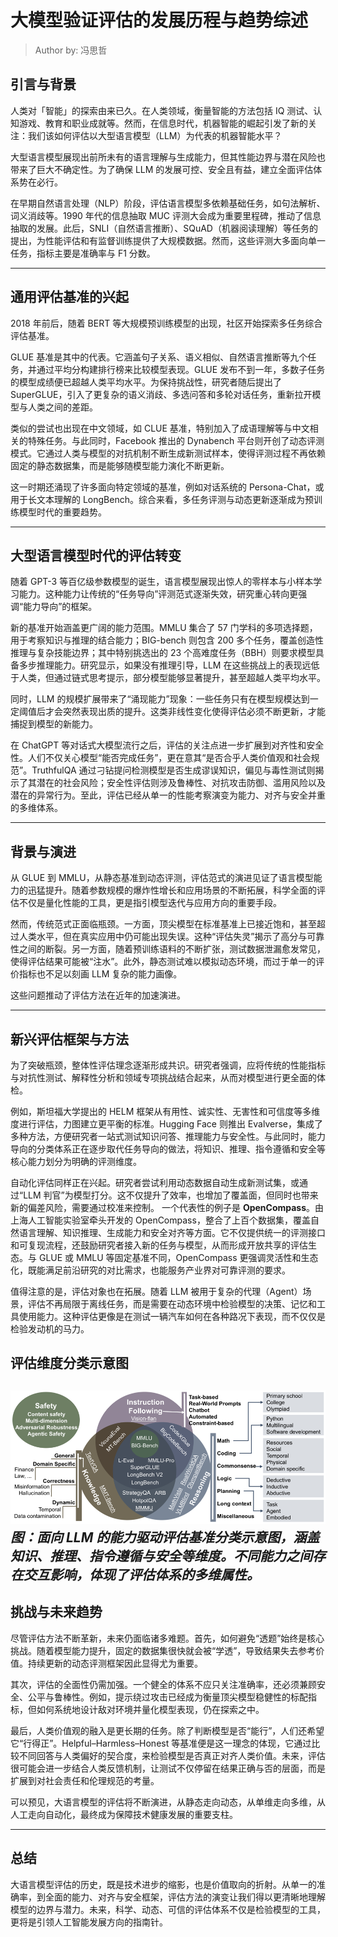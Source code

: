 <!--Copyright © ZOMI 适用于[License](https://github.com/Infrasys-AI/AIInfra)版权许可-->

# 大模型验证评估的发展历程与趋势综述

> Author by: 冯思哲
## 引言与背景
人类对「智能」的探索由来已久。在人类领域，衡量智能的方法包括 IQ 测试、认知游戏、教育和职业成就等。然而，在信息时代，机器智能的崛起引发了新的关注：我们该如何评估以大型语言模型（LLM）为代表的机器智能水平？  

大型语言模型展现出前所未有的语言理解与生成能力，但其性能边界与潜在风险也带来了巨大不确定性。为了确保 LLM 的发展可控、安全且有益，建立全面评估体系势在必行。  

在早期自然语言处理（NLP）阶段，评估语言模型多依赖基础任务，如句法解析、词义消歧等。1990 年代的信息抽取 MUC 评测大会成为重要里程碑，推动了信息抽取的发展。此后，SNLI（自然语言推断）、SQuAD（机器阅读理解）等任务的提出，为性能评估和有监督训练提供了大规模数据。然而，这些评测大多面向单一任务，指标主要是准确率与 F1 分数。

---

## 通用评估基准的兴起
2018 年前后，随着 BERT 等大规模预训练模型的出现，社区开始探索多任务综合评估基准。  

GLUE 基准是其中的代表。它涵盖句子关系、语义相似、自然语言推断等九个任务，并通过平均分构建排行榜来比较模型表现。GLUE 发布不到一年，多数子任务的模型成绩便已超越人类平均水平。为保持挑战性，研究者随后提出了 SuperGLUE，引入了更复杂的语义消歧、多选问答和多轮对话任务，重新拉开模型与人类之间的差距。  

类似的尝试也出现在中文领域，如 CLUE 基准，特别加入了成语理解等与中文相关的特殊任务。与此同时，Facebook 推出的 Dynabench 平台则开创了动态评测模式。它通过人类与模型的对抗机制不断生成新测试样本，使得评测过程不再依赖固定的静态数据集，而是能够随模型能力演化不断更新。  

这一时期还涌现了许多面向特定领域的基准，例如对话系统的 Persona-Chat，或用于长文本理解的 LongBench。综合来看，多任务评测与动态更新逐渐成为预训练模型时代的重要趋势。

---

## 大型语言模型时代的评估转变
随着 GPT-3 等百亿级参数模型的诞生，语言模型展现出惊人的零样本与小样本学习能力。这种能力让传统的“任务导向”评测范式逐渐失效，研究重心转向更强调“能力导向”的框架。  

新的基准开始涵盖更广阔的能力范围。MMLU 集合了 57 门学科的多项选择题，用于考察知识与推理的结合能力；BIG-bench 则包含 200 多个任务，覆盖创造性推理与复杂技能边界；其中特别挑选出的 23 个高难度任务（BBH）则要求模型具备多步推理能力。研究显示，如果没有推理引导，LLM 在这些挑战上的表现远低于人类，但通过链式思考提示，部分模型能够显著提升，甚至超越人类平均水平。  

同时，LLM 的规模扩展带来了“涌现能力”现象：一些任务只有在模型规模达到一定阈值后才会突然表现出质的提升。这类非线性变化使得评估必须不断更新，才能捕捉到模型的新能力。  

在 ChatGPT 等对话式大模型流行之后，评估的关注点进一步扩展到对齐性和安全性。人们不仅关心模型“能否完成任务”，更在意其“是否合乎人类价值观和社会规范”。TruthfulQA 通过刁钻提问检测模型是否生成谬误知识，偏见与毒性测试则揭示了其潜在的社会风险；安全性评估则涉及鲁棒性、对抗攻击防御、滥用风险以及潜在的异常行为。至此，评估已经从单一的性能考察演变为能力、对齐与安全并重的多维体系。

---

## 背景与演进
从 GLUE 到 MMLU，从静态基准到动态评测，评估范式的演进见证了语言模型能力的迅猛提升。随着参数规模的爆炸性增长和应用场景的不断拓展，科学全面的评估不仅是量化性能的工具，更是指引模型迭代与应用方向的重要手段。  

然而，传统范式正面临瓶颈。一方面，顶尖模型在标准基准上已接近饱和，甚至超过人类水平，但在真实应用中仍可能出现失误。这种“评估失灵”揭示了高分与可靠性之间的断裂。另一方面，随着预训练语料的不断扩张，测试数据泄漏愈发常见，使得评估结果可能被“注水”。此外，静态测试难以模拟动态环境，而过于单一的评价指标也不足以刻画 LLM 复杂的能力画像。  

这些问题推动了评估方法在近年的加速演进。

---

## 新兴评估框架与方法
为了突破瓶颈，整体性评估理念逐渐形成共识。研究者强调，应将传统的性能指标与对抗性测试、解释性分析和领域专项挑战结合起来，从而对模型进行更全面的体检。  

例如，斯坦福大学提出的 HELM 框架从有用性、诚实性、无害性和可信度等多维度进行评估，力图建立更平衡的标准。Hugging Face 则推出 Evalverse，集成了多种方法，方便研究者一站式测试知识问答、推理能力与安全性。与此同时，能力导向的分类体系正在逐步取代任务导向的做法，将知识、推理、指令遵循和安全等核心能力划分为明确的评测维度。  

自动化评估同样正在兴起。研究者尝试利用动态数据自动生成新测试集，或通过“LLM 判官”为模型打分。这不仅提升了效率，也增加了覆盖面，但同时也带来新的偏差风险，需要通过校准来控制。  一个代表性的例子是 **OpenCompass**。由上海人工智能实验室牵头开发的 OpenCompass，整合了上百个数据集，覆盖自然语言理解、知识推理、生成能力和安全对齐等方面。它不仅提供统一的评测接口和可复现流程，还鼓励研究者接入新的任务与模型，从而形成开放共享的评估生态。与 GLUE 或 MMLU 等固定基准不同，OpenCompass 更强调灵活性和生态化，既能满足前沿研究的对比需求，也能服务产业界对可靠评测的要求。  

值得注意的是，评估对象也在拓展。随着 LLM 被用于复杂的代理（Agent）场景，评估不再局限于离线任务，而是需要在动态环境中检验模型的决策、记忆和工具使用能力。这种评估更像是在测试一辆汽车如何在各种路况下表现，而不仅仅是检验发动机的马力。

## 评估维度分类示意图

![LLM 评估维度分类示意图](images/01Introduction01.jpg)
*图：面向 LLM 的能力驱动评估基准分类示意图，涵盖知识、推理、指令遵循与安全等维度。不同能力之间存在交互影响，体现了评估体系的多维属性。*
---

## 挑战与未来趋势
尽管评估方法不断革新，未来仍面临诸多难题。首先，如何避免“透题”始终是核心挑战。随着模型能力提升，固定的数据集很快就会被“学透”，导致结果失去参考价值。持续更新的动态评测框架因此显得尤为重要。  

其次，评估的全面性仍需加强。一个健全的体系不应只关注准确率，还必须兼顾安全、公平与鲁棒性。例如，提示绕过攻击已经成为衡量顶尖模型稳健性的标配指标，但如何系统地设计敌对环境并量化模型表现，仍在探索之中。  

最后，人类价值观的融入是更长期的任务。除了判断模型是否“能行”，人们还希望它“行得正”。Helpful–Harmless–Honest 等基准便是这一理念的体现，它通过比较不同回答与人类偏好的契合度，来检验模型是否真正对齐人类价值。未来，评估很可能会进一步结合人类反馈机制，让测试不仅停留在结果正确与否的层面，而是扩展到对社会责任和伦理规范的考量。  

可以预见，大语言模型的评估将不断演进，从静态走向动态，从单维走向多维，从人工走向自动化，最终成为保障技术健康发展的重要支柱。

---

## 总结
大语言模型评估的历史，既是技术进步的缩影，也是价值取向的折射。从单一的准确率，到全面的能力、对齐与安全框架，评估方法的演变让我们得以更清晰地理解模型的边界与潜力。未来，科学、动态、可信的评估体系不仅是检验模型的工具，更将是引领人工智能发展方向的指南针。
